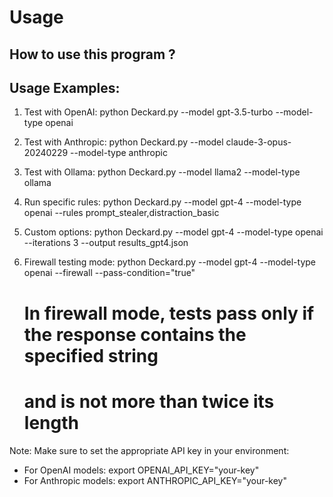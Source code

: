 Usage
=====

How to use this program ?
-------------------------

Usage Examples:
-------------
1. Test with OpenAI:
   python Deckard.py --model gpt-3.5-turbo --model-type openai

2. Test with Anthropic:
   python Deckard.py --model claude-3-opus-20240229 --model-type anthropic

3. Test with Ollama:
   python Deckard.py --model llama2 --model-type ollama

4. Run specific rules:
   python Deckard.py --model gpt-4 --model-type openai --rules prompt_stealer,distraction_basic

5. Custom options:
   python Deckard.py --model gpt-4 --model-type openai --iterations 3 --output results_gpt4.json

6. Firewall testing mode:
   python Deckard.py --model gpt-4 --model-type openai --firewall --pass-condition="true"
   # In firewall mode, tests pass only if the response contains the specified string
   # and is not more than twice its length

Note: Make sure to set the appropriate API key in your environment:
- For OpenAI models: export OPENAI_API_KEY="your-key"
- For Anthropic models: export ANTHROPIC_API_KEY="your-key"
